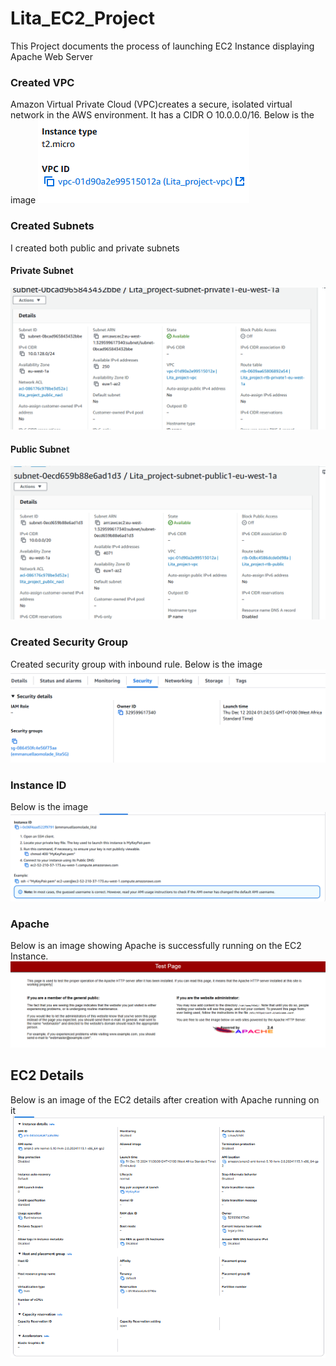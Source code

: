 # Lita_EC2_Project
This Project documents the process of launching EC2 Instance displaying Apache Web Server
### Created VPC
Amazon Virtual Private Cloud (VPC)creates a secure, isolated virtual network in the AWS environment. 
It has a CIDR O 10.0.0.0/16. Below is the image 
![vpc image](/VPC.png)
### Created Subnets
I created both public and private subnets
#### Private Subnet
![PrivateSubnet image](/Private_Subnet.png)
#### Public Subnet
![PublicSubnet image](/Public_Subnet.png)
### Created Security Group
Created security group with inbound rule.
Below is the image
![Security Group image](/Security_Group.png)
### Instance ID
Below is the image
![Instance ID image](/Instance_ID.png)
### Apache
Below is an image showing Apache is successfully running on the EC2 Instance.
![Apache image](/Test_Page_Apache.png)
## EC2 Details
Below is an image of the EC2 details after creation with Apache running on it
![EC2 image](/EC2_Instance_Details.png)

 
